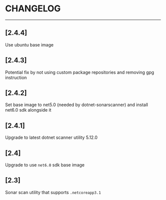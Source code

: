 # CHANGELOG
---------------------------------------------------------------------

## [2.4.4]

Use ubuntu base image

## [2.4.3]

Potential fix by not using custom package repositories and removing gpg instruction

## [2.4.2]

Set base image to net5.0 (needed by dotnet-sonarscanner) and install net6.0 sdk alongside it

## [2.4.1]

Upgrade to latest dotnet scanner utility 5.12.0

## [2.4]

Upgrade to use `net6.0` sdk base image

## [2.3]

Sonar scan utility that supports `.netcoreapp3.1`